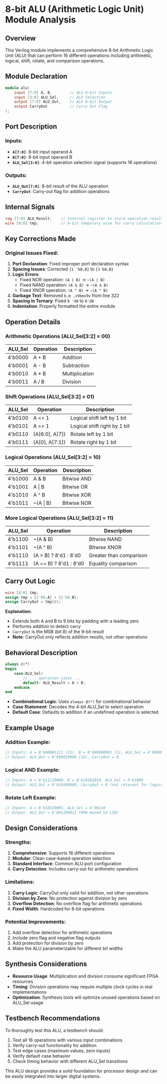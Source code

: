 # 8-bit ALU (Arithmetic Logic Unit) Module Analysis

## Overview
This Verilog module implements a comprehensive 8-bit Arithmetic Logic Unit (ALU) that can perform 16 different operations including arithmetic, logical, shift, rotate, and comparison operations.

## Module Declaration
```verilog
module alu(
    input [7:0] A, B,        // ALU 8-bit Inputs
    input [3:0] ALU_Sel,     // ALU Selection
    output [7:0] ALU_Out,    // ALU 8-bit Output
    output CarryOut          // Carry Out Flag
);
```

## Port Description

### Inputs:
- **`A[7:0]`**: 8-bit input operand A
- **`B[7:0]`**: 8-bit input operand B  
- **`ALU_Sel[3:0]`**: 4-bit operation selection signal (supports 16 operations)

### Outputs:
- **`ALU_Out[7:0]`**: 8-bit result of the ALU operation
- **`CarryOut`**: Carry-out flag for addition operations

## Internal Signals
```verilog
reg [7:0] ALU_Result;    // Internal register to store operation result
wire [8:0] tmp;          // 9-bit temporary wire for carry calculation
```

## Key Corrections Made

### Original Issues Fixed:
1. **Port Declaration**: Fixed improper port declaration syntax
2. **Spacing Issues**: Corrected `{1 'b0,B}` to `{1'b0,B}`
3. **Logic Errors**: 
   - Fixed NOR operation: `(A | B)` → `~(A | B)`
   - Fixed NAND operation: `(A & B)` → `~(A & B)`
   - Fixed XNOR operation: `(A ^ B)` → `~(A ^ B)`
4. **Garbage Text**: Removed `b,m ,v9kmv9v` from line 322
5. **Spacing in Ternary**: Fixed `8 'd0` to `8'd0`
6. **Indentation**: Properly formatted the entire module

## Operation Details

### Arithmetic Operations (ALU_Sel[3:2] = 00)
| ALU_Sel | Operation | Description |
|---------|-----------|-------------|
| 4'b0000 | A + B | Addition |
| 4'b0001 | A - B | Subtraction |
| 4'b0010 | A * B | Multiplication |
| 4'b0011 | A / B | Division |

### Shift Operations (ALU_Sel[3:2] = 01)
| ALU_Sel | Operation | Description |
|---------|-----------|-------------|
| 4'b0100 | A << 1 | Logical shift left by 1 bit |
| 4'b0101 | A >> 1 | Logical shift right by 1 bit |
| 4'b0110 | {A[6:0], A[7]} | Rotate left by 1 bit |
| 4'b0111 | {A[0], A[7:1]} | Rotate right by 1 bit |

### Logical Operations (ALU_Sel[3:2] = 10)
| ALU_Sel | Operation | Description |
|---------|-----------|-------------|
| 4'b1000 | A & B | Bitwise AND |
| 4'b1001 | A \| B | Bitwise OR |
| 4'b1010 | A ^ B | Bitwise XOR |
| 4'b1011 | ~(A \| B) | Bitwise NOR |

### More Logical Operations (ALU_Sel[3:2] = 11)
| ALU_Sel | Operation | Description |
|---------|-----------|-------------|
| 4'b1100 | ~(A & B) | Bitwise NAND |
| 4'b1101 | ~(A ^ B) | Bitwise XNOR |
| 4'b1110 | (A > B) ? 8'd1 : 8'd0 | Greater than comparison |
| 4'b1111 | (A == B) ? 8'd1 : 8'd0 | Equality comparison |

## Carry Out Logic
```verilog
wire [8:0] tmp;
assign tmp = {1'b0,A} + {1'b0,B};
assign CarryOut = tmp[8];
```

**Explanation:**
- Extends both A and B to 9 bits by padding with a leading zero
- Performs addition to detect carry
- `CarryOut` is the MSB (bit 8) of the 9-bit result
- **Note**: CarryOut only reflects addition results, not other operations

## Behavioral Description
```verilog
always @(*)
begin
    case(ALU_Sel)
        // ... operation cases ...
        default: ALU_Result = A + B;
    endcase
end
```

- **Combinational Logic**: Uses `always @(*)` for combinational behavior
- **Case Statement**: Decodes the 4-bit ALU_Sel to select operation
- **Default Case**: Defaults to addition if an undefined operation is selected

## Example Usage

### Addition Example:
```verilog
// Inputs: A = 8'b00001111 (15), B = 8'b00000001 (1), ALU_Sel = 4'b0000
// Output: ALU_Out = 8'b00010000 (16), CarryOut = 0
```

### Logical AND Example:
```verilog
// Inputs: A = 8'b11110000, B = 8'b10101010, ALU_Sel = 4'b1000
// Output: ALU_Out = 8'b10100000, CarryOut = 0 (not relevant for logical ops)
```

### Rotate Left Example:
```verilog
// Inputs: A = 8'b10110001, ALU_Sel = 4'b0110
// Output: ALU_Out = 8'b01100011 (MSB moved to LSB)
```

## Design Considerations

### Strengths:
1. **Comprehensive**: Supports 16 different operations
2. **Modular**: Clean case-based operation selection
3. **Standard Interface**: Common ALU port configuration
4. **Carry Detection**: Includes carry-out for arithmetic operations

### Limitations:
1. **Carry Logic**: CarryOut only valid for addition, not other operations
2. **Division by Zero**: No protection against division by zero
3. **Overflow Detection**: No overflow flag for arithmetic operations
4. **Fixed Width**: Hardcoded for 8-bit operations

### Potential Improvements:
1. Add overflow detection for arithmetic operations
2. Include zero flag and negative flag outputs
3. Add protection for division by zero
4. Make the ALU parameterizable for different bit widths

## Synthesis Considerations
- **Resource Usage**: Multiplication and division consume significant FPGA resources
- **Timing**: Division operations may require multiple clock cycles in real implementations
- **Optimization**: Synthesis tools will optimize unused operations based on ALU_Sel usage

## Testbench Recommendations
To thoroughly test this ALU, a testbench should:
1. Test all 16 operations with various input combinations
2. Verify carry-out functionality for addition
3. Test edge cases (maximum values, zero inputs)
4. Verify default case behavior
5. Check timing behavior with different ALU_Sel transitions

This ALU design provides a solid foundation for processor design and can be easily integrated into larger digital systems.
